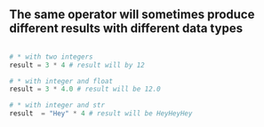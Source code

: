 ## The same operator will sometimes produce different results with different data types

```python

# * with two integers
result = 3 * 4 # result will by 12

# * with integer and float
result = 3 * 4.0 # result will be 12.0

# * with integer and str
result  = "Hey" * 4 # result will be HeyHeyHey


```